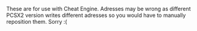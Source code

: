 These are for use with Cheat Engine.
Adresses may be wrong as different PCSX2 version writes different adresses so you would have to manually reposition them.
Sorry :(
